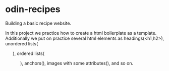 # odin-recipes
Building a basic recipe website.

In this project we practice how to create a html boilerplate as a template. Additionally we put on practice several html elements as
headings(<h1,h2>), unordered lists(<ul>), ordered lists(<ol>), anchors(<a>), images with some attributes(<img>), and so on.
